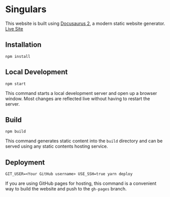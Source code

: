 # Singulars

This website is built using [Docusaurus 2](https://v2.docusaurus.io/), a modern static website generator.
[Live Site](https://github.com/Singulars2021/singusaurus/deployments/activity_log?environment=github-pages)

## Installation

```console
npm install
```

## Local Development

```console
npm start
```

This command starts a local development server and open up a browser window. Most changes are reflected live without having to restart the server.

## Build

```console
npm build
```

This command generates static content into the `build` directory and can be served using any static contents hosting service.

## Deployment

```console
GIT_USER=<Your GitHub username> USE_SSH=true yarn deploy
```

If you are using GitHub pages for hosting, this command is a convenient way to build the website and push to the `gh-pages` branch.

